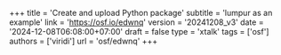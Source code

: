 +++
title = 'Create and upload Python package'
subtitle = 'lumpur as an example'
link = 'https://osf.io/edwnq'
version = '20241208_v3'
date = '2024-12-08T06:08:00+07:00'
draft = false
type = 'xtalk'
tags = ['osf']
authors = ['viridi']
url = 'osf/edwnq'
+++
<!--more-->
